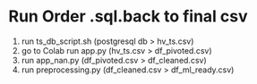 # Run Order .sql.back to final csv

1) run ts_db_script.sh                          (postgresql db > hv_ts.csv)
3) go to Colab run app.py                       (hv_ts.csv > df_pivoted.csv)
4) run app_nan.py                               (df_pivoted.csv > df_cleaned.csv)
5) run preprocessing.py                         (df_cleaned.csv > df_ml_ready.csv)